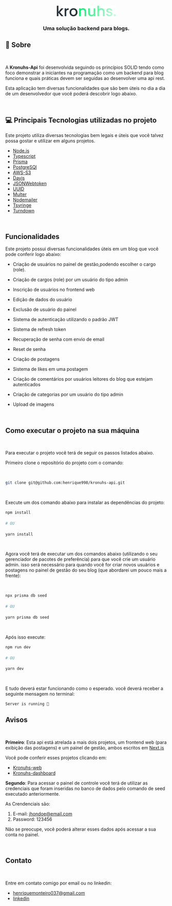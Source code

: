 <div align="center">
  <img src="logo.svg" />
  <h3>Uma solução backend para blogs.</h3>
</div>

## 📃 Sobre

<br />

A **Kronuhs-Api** foi desenvolvida seguindo os princípios SOLID tendo como foco demonstrar a iniciantes na programação como um backend para blog funciona e quais práticas devem ser seguidas ao desenvolver uma api rest.

Esta aplicação tem diversas funcionalidades que são bem úteis no dia a dia de um desenvolvedor que você poderá descobrir logo abaixo.

<br />

## 💻 Principais Tecnologias utilizadas no projeto

Este projeto utiliza diversas tecnologias bem legais e úteis que você talvez possa gostar e utilizar em alguns projetos.

- [Node.js](https://nodejs.org/en/about/)
- [Typescript](https://www.typescriptlang.org/)
- [Prisma](https://www.prisma.io/docs/getting-started/quickstart)
- [PostgreSQl](https://www.postgresql.org/)
- [AWS-S3](https://aws.amazon.com/pt/s3/?trk=9c7f9c59-8d98-452d-8a14-441a9b6492f3&sc_channel=ps&sc_campaign=acquisition&sc_medium=ACQ-P|PS-GO|Brand|Desktop|SU|Storage|S3|BR|PT|Text&s_kwcid=AL!4422!3!589951433462!p!!g!!amazonaws%20s3&ef_id=Cj0KCQjwgO2XBhCaARIsANrW2X2pIZ7PJP1dC9W2SBuL0KYqV-71_oJmaIFs0gqCh0N-MHrmMWvGEKMaAmJHEALw_wcB:G:s&s_kwcid=AL!4422!3!589951433462!p!!g!!amazonaws%20s3)
- [Dayjs](https://day.js.org/)
- [JSONWebtoken](https://www.npmjs.com/package/jsonwebtoken)
- [UUID](https://www.npmjs.com/package/uuid)
- [Multer](https://www.npmjs.com/package/multer)
- [Nodemailer](https://nodemailer.com/about/)
- [Tsyringe](https://www.npmjs.com/package/tsyringe)
- [Turndown](https://www.npmjs.com/package/turndown)

<br />

## Funcionalidades

Este projeto possui diversas funcionalidades úteis em um blog que você pode conferir logo abaixo:

- Criação de usuários no painel de gestão,podendo escolher o cargo (role).

- Criação de cargos (role) por um usuário do tipo admin

- Inscrição de usuários no frontend web

- Edição de dados do usuário

- Exclusão de usuário do painel

- Sistema de autenticação utilizando o padrão JWT

- Sistema de refresh token

- Recuperação de senha com envio de email

- Reset de senha

- Criação de postagens

- Sistema de likes em uma postagem

- Criação de comentários por usuários leitores do blog que estejam autenticados

- Criação de categorias por um usuário do tipo admin

- Upload de imagens

<br />

## Como executar o projeto na sua máquina

<br />

Para executar o projeto você terá de seguir os passos listados abaixo. 

Primeiro clone o repositório do projeto com o comando:

<br />

```bash
git clone git@github.com:henrique998/kronuhs-api.git
```

<br />

Execute um dos comando abaixo para instalar as dependências do projeto:

```bash
npm install

# OU

yarn install
```

<br />

Agora você terá de executar um dos comandos abaixo (utilizando o seu gerenciador de pacotes de preferência) para que você crie um usuário admin. isso será necessário para quando você for criar novos usuários e postagens no painel de gestão do seu blog (que abordarei um pouco mais a frente):

<br />

```bash
npx prisma db seed

# OU

yarn prisma db seed
```

<br />

Após isso execute:


```bash
npm run dev

# OU

yarn dev
```

<br />

E tudo deverá estar funcionando como o esperado. você deverá receber a seguinte mensagem no terminal:

```bash
Server is running 🚀
```

## Avisos 

<br />

**Primeiro**: Esta api está atrelada a mais dois projetos, um frontend web (para exibição das postagens) e um painel de gestão, ambos escritos em [Next.js](https://nextjs.org/docs)

Você pode conferir esses projetos clicando em:

- [Kronuhs-web](https://github.com/henrique998/kronuhs-web)
- [Kronuhs-dashboard](https://github.com/henrique998/kronuhs-dashbord)

**Segundo**: Para acessar o painel de controle você terá de utilizar as credenciais que foram inseridas no banco de dados pelo comando de seed executado anteriormente.

As Crendenciais são: 

1. E-mail: jhondoe@email.com
2. Password: 123456

Não se preocupe, você poderá alterar esses dados após acessar a sua conta no painel.

<br />

## Contato

<br />

Entre em contato comigo por email ou no linkedin:

- henriquemonteiro037@gmail.com
- [linkedin](https://www.linkedin.com/in/henrique-monteiro1/)

